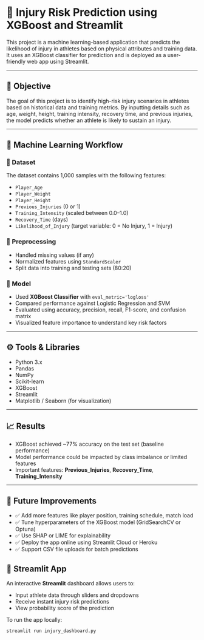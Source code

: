 # 🏥 Injury Risk Prediction using XGBoost and Streamlit

This project is a machine learning-based application that predicts the likelihood of injury in athletes based on physical attributes and training data. It uses an XGBoost classifier for prediction and is deployed as a user-friendly web app using Streamlit.

---

## 📌 Objective

The goal of this project is to identify high-risk injury scenarios in athletes based on historical data and training metrics. By inputting details such as age, weight, height, training intensity, recovery time, and previous injuries, the model predicts whether an athlete is likely to sustain an injury.

---

## 🧠 Machine Learning Workflow

### 🔹 Dataset
The dataset contains 1,000 samples with the following features:
- `Player_Age`
- `Player_Weight`
- `Player_Height`
- `Previous_Injuries` (0 or 1)
- `Training_Intensity` (scaled between 0.0–1.0)
- `Recovery_Time` (days)
- `Likelihood_of_Injury` (target variable: 0 = No Injury, 1 = Injury)

### 🔹 Preprocessing
- Handled missing values (if any)
- Normalized features using `StandardScaler`
- Split data into training and testing sets (80:20)

### 🔹 Model
- Used **XGBoost Classifier** with `eval_metric='logloss'`
- Compared performance against Logistic Regression and SVM
- Evaluated using accuracy, precision, recall, F1-score, and confusion matrix
- Visualized feature importance to understand key risk factors

---

## ⚙️ Tools & Libraries

- Python 3.x
- Pandas
- NumPy
- Scikit-learn
- XGBoost
- Streamlit
- Matplotlib / Seaborn (for visualization)

---

## 📈 Results

- XGBoost achieved ~77% accuracy on the test set (baseline performance)
- Model performance could be impacted by class imbalance or limited features
- Important features: **Previous_Injuries**, **Recovery_Time**, **Training_Intensity**

---

## 🔮 Future Improvements

- ✅ Add more features like player position, training schedule, match load
- ✅ Tune hyperparameters of the XGBoost model (GridSearchCV or Optuna)
- ✅ Use SHAP or LIME for explainability
- ✅ Deploy the app online using Streamlit Cloud or Heroku
- ✅ Support CSV file uploads for batch predictions


## 🚀 Streamlit App

An interactive **Streamlit** dashboard allows users to:
- Input athlete data through sliders and dropdowns
- Receive instant injury risk predictions
- View probability score of the prediction

To run the app locally:
```bash
streamlit run injury_dashboard.py
